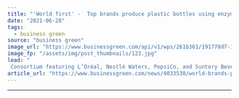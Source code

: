 ```yaml
---
title: "'World first' -  Top brands produce plastic bottles using enzyme recycling process"
date: "2021-06-28"
tags: 
  - business green
source: "business green"
image_url: "https://www.businessgreen.com/api/v1/wps/261b361/191778d7-11fb-4ff0-b843-68b1c3d7d69b/3/plasticbottles-185x114.jpg"
image_fp: "/assets/img/post_thumbnails/123.jpg"
lead: "
 Consortium featuring L’Oréal, Nestlé Waters, PepsiCo, and Suntory Beverage & Food Europe tout major plastic recycling breakthrough ..."
article_url: "https://www.businessgreen.com/news/4033538/world-brands-produce-plastic-bottles-enzyme-recycling-process"
---
```


---
